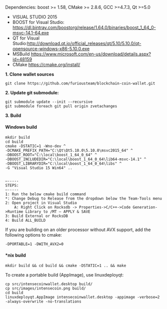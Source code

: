 Dependencies: boost >= 1.58, CMake >= 2.8.6, GCC >=4.7.3, Qt >=5.0

* VISUAL STUDIO 2015
* BOOST for Visual Studio: https://dl.bintray.com/boostorg/release/1.64.0/binaries/boost_1_64_0-msvc-14.1-64.exe
* QT for Visual Studio:http://download.qt.io/official_releases/qt/5.10/5.10.0/qt-opensource-windows-x86-5.10.0.exe
* MSBuild https://www.microsoft.com/en-us/download/details.aspx?id=48159
* CMake https://cmake.org/install/

**1. Clone wallet sources**

```
git clone https://github.com/furiousteam/blockchain-coin-wallet.git
```

**2. Update git submodule:**

```
git submodule update --init --recursive
git submodule foreach git pull origin zvetachanges
```

**3. Build**

#### Windows build
```
mkdir build
cd build
cmake -DSTATIC=1 -Wno-dev ^
-DCMAKE_PREFIX_PATH="C:\Qt\Qt5.10.0\5.10.0\msvc2015_64" ^
-DBOOST_ROOT="C:\local\boost_1_64_0_64" ^
-DBOOST_INCLUDEDIR="C:\local\boost_1_64_0_64\lib64-msvc-14.1" ^
-DBOOST_LIBRARYDIR="C:\local\boost_1_64_0_64\libs" ^
-G "Visual Studio 15 Win64" ..


—-----
STEPS:
—-----
1: Run the below cmake build command
*: Change Debug to Release from the dropdown below the Team-Tools menu
2: Open project in Visual Studio
    A: Right Click on Rocksdb -> Properties->C/C++->Code Generation->Runtime Library to /MT — APPLY & SAVE
3: Build External or RocksDB
4: Build ALL_BUILD
```

If you are building on an older processor without AVX support, add the following options to cmake:

```
-DPORTABLE=1 -DWITH_AVX2=0
```

#### *nix build
```
mkdir build && cd build && cmake -DSTATIC=1 .. && make
```

To create a portable build (AppImage), use linuxdeployqt:
```
cp src/intensecoinwallet.desktop build/
cp src/images/intensecoin.png build/
cd build
linuxdeployqt.AppImage intensecoinwallet.desktop -appimage -verbose=2 -always-overwrite -no-translations
```
